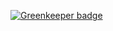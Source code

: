 

[![Greenkeeper badge](https://badges.greenkeeper.io/fjmorant/flashcards.svg)](https://greenkeeper.io/)